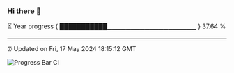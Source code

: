 ### Hi there 👋

⏳ Year progress { ███████████▁▁▁▁▁▁▁▁▁▁▁▁▁▁▁▁▁▁▁ } 37.64 %

---

⏰ Updated on Fri, 17 May 2024 18:15:12 GMT

![Progress Bar CI](https://github.com/liununu/liununu/workflows/Progress%20Bar%20CI/badge.svg)
